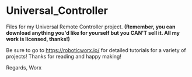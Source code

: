 # Universal_Controller
Files for my Universal Remote Controller project. 
**(Remember, you can download anything you'd like for yourself but you CAN'T sell it. All my work is licensed, thanks!)**

Be sure to go to https://roboticworx.io/ for detailed tutorials for a variety of projects! Thanks for reading and happy making!

Regards, Worx
